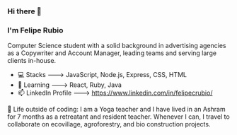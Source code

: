 ### Hi there 👋

### I'm Felipe Rubio

<!--
**ferubio/ferubio** is a ✨ _special_ ✨ repository because its `README.md` (this file) appears on your GitHub profile.

Here are some ideas to get you started:

- 🔭 I’m currently working on ...
- 🌱 I’m currently learning ...
- 👯 I’m looking to collaborate on ...
- 🤔 I’m looking for help with ...
- 💬 Ask me about ...
- 📫 How to reach me: ...
- 😄 Pronouns: ...
- ⚡ Fun fact: ...
-->
Computer Science student with a solid background in advertising agencies as a Copywriter and Account Manager, leading teams and serving large clients in-house.

* :computer: Stacks ---> JavaScript, Node.js, Express, CSS, HTML
* 🔭 Learning ---> React, Ruby, Java
* :mailbox: LinkedIn Profile ---> https://www.linkedin.com/in/felipecrubio/

🌱 Life outside of coding: I am a Yoga teacher and I have lived in an Ashram for 7 months as a retreatant and resident teacher. Whenever I can, I travel to collaborate on ecovillage, agroforestry, and bio construction projects.
